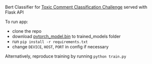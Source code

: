 Bert Classifier for [Toxic Comment Classification Challenge](https://www.kaggle.com/c/jigsaw-toxic-comment-classification-challenge) served with Flask API

To run app:

 * clone the repo
 * download [pytorch_model.bin](https://drive.google.com/drive/folders/1RRDKurCrhFsDdOTE8h6xU7z7bpLY8Jd9?usp=sharing) to trained_models folder
 * run `pip install -r requirements.txt`
 * change `DEVICE`, `HOST`, `PORT` in config if necessary
 
 
 Alternatively, reproduce training by running `python train.py`
 
